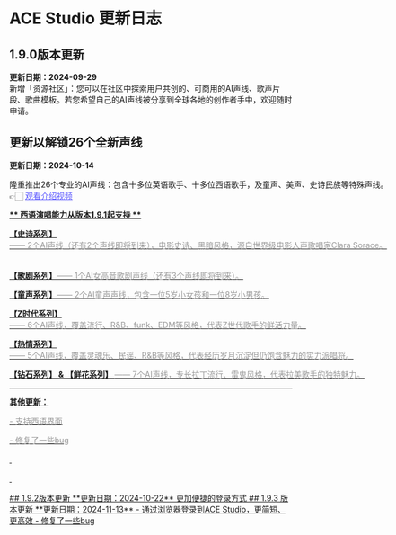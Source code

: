# ACE Studio 更新日志
## 1.9.0版本更新
**更新日期：2024-09-29**  
新增「资源社区」：您可以在社区中探索用户共创的、可商用的AI声线、歌声片段、歌曲模板。若您希望自己的AI声线被分享到全球各地的创作者手中，欢迎随时申请。

## 更新以解锁26个全新声线
**更新日期：2024-10-14**  
<html><head>
<style>
p {
 line-height: 20px;
}
hr{
background-color:hsl(0,0%,60%);
}
</style>
<head/><body>
 <p><span class="text-only" style="line-height:20px;white-space:pre;" data-eleid="6">隆重推出26个专业的AI声线：包含十多位英语歌手、十多位西语歌手，及童声、美声、史诗民族等特殊声线。 <br>👉🏻 </span><a target="_blank" rel="noopener noreferrer" href="https://www.bilibili.com/video/BV1KJm5YVExX/?vd_source=eb4e09d4cff3c765392c2ae62629c5b7"><span style="color:hsl(241,100%,67%);"><span class="text-only" style="white-space:pre;" data-eleid="7"><u>观看介绍视频</u></span></span></p>
<p></p>
 <p><span class="text-only" style="line-height:20px;white-space:pre;" data-eleid="9"><strong>** 西语演唱能力从版本1.9.1起支持 **</strong></span><br></p>
 <p><span class="text-only" style="line-height:20px;white-space:pre;" data-eleid="12"><strong>【史诗系列】</strong></span><span style="color:hsl(0,0%,60%);"><span class="text-only" style="white-space:pre;" data-eleid="13">—— 2个AI声线（还有2个声线即将到来），电影史诗、黑暗风格，源自世界级电影人声歌唱家Clara Sorace。
</span></span><br></p>
 <p><span class="text-only" style="line-height:20px;white-space:pre;" data-eleid="16"><strong>【歌剧系列】</strong></span><span style="color:hsl(0,0%,60%);"><span class="text-only" style="white-space:pre;" data-eleid="17">—— 1个AI女高音歌剧声线（还有3个声线即将到来）。</span></span><br></p>
 <p><span class="text-only" style="line-height:20px;white-space:pre;" data-eleid="20"><strong>【童声系列】</strong></span><span style="color:hsl(0,0%,60%);"><span class="text-only" style="white-space:pre;" data-eleid="21">—— 2个AI童声声线，包含一位5岁小女孩和一位8岁小男孩。</span></span><br></p>
 <p><span class="text-only" style="line-height:20px;white-space:pre;" data-eleid="24"><strong>【Z时代系列】</strong></span><span style="color:hsl(0,0%,60%);"><span class="text-only" style="white-space:pre;" data-eleid="25">—— 6个AI声线，覆盖流行、R&amp;B、funk、EDM等风格，代表Z世代歌手的鲜活力量。</span></span><br></p>
 <p><span class="text-only" style="line-height:20px;white-space:pre;" data-eleid="28"><strong>【热情系列】</strong></span><span style="color:hsl(0,0%,60%);"><span class="text-only" style="white-space:pre;" data-eleid="29">—— 5个AI声线，覆盖灵魂乐、民谣、R&amp;B等风格，代表经历岁月沉淀但仍饱含魅力的实力派唱将。</span></span> <br></p>
 <p><span class="text-only" style="line-height:20px;white-space:pre;" data-eleid="28"><strong>【钻石系列】 &amp; 【鲜花系列】 </strong></span><span style="color:hsl(0,0%,60%);"><span class="text-only" style="white-space:pre;" data-eleid="29">—— 7个AI声线，专长拉丁流行、雷鬼风格，代表拉美歌手的独特魅力。</span></span> <br></p>
<hr>
<p><span class="text-only" style="line-height:20px;white-space:pre;" data-eleid="34"><strong>其他更新：</strong></span></p>
 <p><span class="text-only" style="line-height:20px;white-space:pre;color:hsl(0,0%,60%);" data-eleid="37">- 支持西语界面</span></p>
 <p><span class="text-only" style="line-height:20px;white-space:pre;color:hsl(0,0%,60%);" data-eleid="39">- 修复了一些bug</span></p>
 <p>&nbsp;</p>
 <p>&nbsp;</p>
</p>
</body></html>
## 1.9.2版本更新
**更新日期：2024-10-22**  
更加便捷的登录方式
## 1.9.3 版本更新
**更新日期：2024-11-13**  
- 通过浏览器登录到ACE Studio，更简短、更高效
- 修复了一些bug